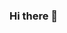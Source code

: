 ### Hi there 👋

<!--
**AnossaTG/AnossaTG** is a ✨ _special_ ✨ repository because its `README.md` (this file) appears on your GitHub profile.

Here are some ideas to get you started:

- 🔭 Şu an Electron ve Emilia üzerinde çalışıyorum...
- 🌱 Şu anda Python öğreniyorum ...

[![Instagram Badge](https://img.shields.io/badge/-Instagram-C13584?style=flat-quare&labelColor=C13584&logo=instagram&logoColor=white&link=link)](https://instagram.com/_ig.talha35)
[![Contributors over time](https://contributor-graph-api.apiseven.com/contributors-svg?chart=contributorOverTime&repo=Naereen/badges)](https://www.apiseven.com/en/contributor-graph?chart=contributorOverTime&repo=AnossaTG)
![Github stats 1](https://github-readme-stats.vercel.app/api?username=AnossaTG&show_icons=true&theme=gradient) 
![Github stats 2](https://github-readme-stats.vercel.app/api?username=AnossaTG&show_icons=true&theme=radical)
[![Sparkline](https://stars.medv.io/Naereen/badges.svg)](https://stars.medv.io/AnossaTG)



